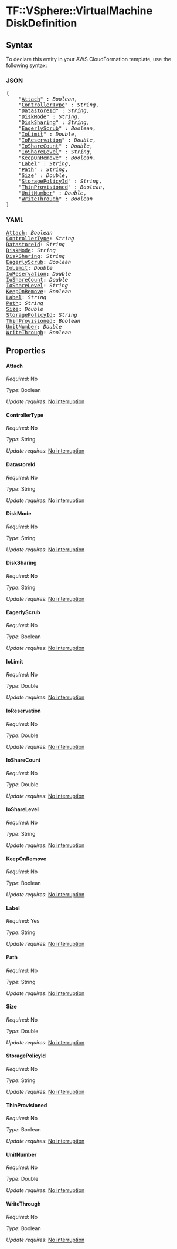 # TF::VSphere::VirtualMachine DiskDefinition

## Syntax

To declare this entity in your AWS CloudFormation template, use the following syntax:

### JSON

<pre>
{
    "<a href="#attach" title="Attach">Attach</a>" : <i>Boolean</i>,
    "<a href="#controllertype" title="ControllerType">ControllerType</a>" : <i>String</i>,
    "<a href="#datastoreid" title="DatastoreId">DatastoreId</a>" : <i>String</i>,
    "<a href="#diskmode" title="DiskMode">DiskMode</a>" : <i>String</i>,
    "<a href="#disksharing" title="DiskSharing">DiskSharing</a>" : <i>String</i>,
    "<a href="#eagerlyscrub" title="EagerlyScrub">EagerlyScrub</a>" : <i>Boolean</i>,
    "<a href="#iolimit" title="IoLimit">IoLimit</a>" : <i>Double</i>,
    "<a href="#ioreservation" title="IoReservation">IoReservation</a>" : <i>Double</i>,
    "<a href="#iosharecount" title="IoShareCount">IoShareCount</a>" : <i>Double</i>,
    "<a href="#iosharelevel" title="IoShareLevel">IoShareLevel</a>" : <i>String</i>,
    "<a href="#keeponremove" title="KeepOnRemove">KeepOnRemove</a>" : <i>Boolean</i>,
    "<a href="#label" title="Label">Label</a>" : <i>String</i>,
    "<a href="#path" title="Path">Path</a>" : <i>String</i>,
    "<a href="#size" title="Size">Size</a>" : <i>Double</i>,
    "<a href="#storagepolicyid" title="StoragePolicyId">StoragePolicyId</a>" : <i>String</i>,
    "<a href="#thinprovisioned" title="ThinProvisioned">ThinProvisioned</a>" : <i>Boolean</i>,
    "<a href="#unitnumber" title="UnitNumber">UnitNumber</a>" : <i>Double</i>,
    "<a href="#writethrough" title="WriteThrough">WriteThrough</a>" : <i>Boolean</i>
}
</pre>

### YAML

<pre>
<a href="#attach" title="Attach">Attach</a>: <i>Boolean</i>
<a href="#controllertype" title="ControllerType">ControllerType</a>: <i>String</i>
<a href="#datastoreid" title="DatastoreId">DatastoreId</a>: <i>String</i>
<a href="#diskmode" title="DiskMode">DiskMode</a>: <i>String</i>
<a href="#disksharing" title="DiskSharing">DiskSharing</a>: <i>String</i>
<a href="#eagerlyscrub" title="EagerlyScrub">EagerlyScrub</a>: <i>Boolean</i>
<a href="#iolimit" title="IoLimit">IoLimit</a>: <i>Double</i>
<a href="#ioreservation" title="IoReservation">IoReservation</a>: <i>Double</i>
<a href="#iosharecount" title="IoShareCount">IoShareCount</a>: <i>Double</i>
<a href="#iosharelevel" title="IoShareLevel">IoShareLevel</a>: <i>String</i>
<a href="#keeponremove" title="KeepOnRemove">KeepOnRemove</a>: <i>Boolean</i>
<a href="#label" title="Label">Label</a>: <i>String</i>
<a href="#path" title="Path">Path</a>: <i>String</i>
<a href="#size" title="Size">Size</a>: <i>Double</i>
<a href="#storagepolicyid" title="StoragePolicyId">StoragePolicyId</a>: <i>String</i>
<a href="#thinprovisioned" title="ThinProvisioned">ThinProvisioned</a>: <i>Boolean</i>
<a href="#unitnumber" title="UnitNumber">UnitNumber</a>: <i>Double</i>
<a href="#writethrough" title="WriteThrough">WriteThrough</a>: <i>Boolean</i>
</pre>

## Properties

#### Attach

_Required_: No

_Type_: Boolean

_Update requires_: [No interruption](https://docs.aws.amazon.com/AWSCloudFormation/latest/UserGuide/using-cfn-updating-stacks-update-behaviors.html#update-no-interrupt)

#### ControllerType

_Required_: No

_Type_: String

_Update requires_: [No interruption](https://docs.aws.amazon.com/AWSCloudFormation/latest/UserGuide/using-cfn-updating-stacks-update-behaviors.html#update-no-interrupt)

#### DatastoreId

_Required_: No

_Type_: String

_Update requires_: [No interruption](https://docs.aws.amazon.com/AWSCloudFormation/latest/UserGuide/using-cfn-updating-stacks-update-behaviors.html#update-no-interrupt)

#### DiskMode

_Required_: No

_Type_: String

_Update requires_: [No interruption](https://docs.aws.amazon.com/AWSCloudFormation/latest/UserGuide/using-cfn-updating-stacks-update-behaviors.html#update-no-interrupt)

#### DiskSharing

_Required_: No

_Type_: String

_Update requires_: [No interruption](https://docs.aws.amazon.com/AWSCloudFormation/latest/UserGuide/using-cfn-updating-stacks-update-behaviors.html#update-no-interrupt)

#### EagerlyScrub

_Required_: No

_Type_: Boolean

_Update requires_: [No interruption](https://docs.aws.amazon.com/AWSCloudFormation/latest/UserGuide/using-cfn-updating-stacks-update-behaviors.html#update-no-interrupt)

#### IoLimit

_Required_: No

_Type_: Double

_Update requires_: [No interruption](https://docs.aws.amazon.com/AWSCloudFormation/latest/UserGuide/using-cfn-updating-stacks-update-behaviors.html#update-no-interrupt)

#### IoReservation

_Required_: No

_Type_: Double

_Update requires_: [No interruption](https://docs.aws.amazon.com/AWSCloudFormation/latest/UserGuide/using-cfn-updating-stacks-update-behaviors.html#update-no-interrupt)

#### IoShareCount

_Required_: No

_Type_: Double

_Update requires_: [No interruption](https://docs.aws.amazon.com/AWSCloudFormation/latest/UserGuide/using-cfn-updating-stacks-update-behaviors.html#update-no-interrupt)

#### IoShareLevel

_Required_: No

_Type_: String

_Update requires_: [No interruption](https://docs.aws.amazon.com/AWSCloudFormation/latest/UserGuide/using-cfn-updating-stacks-update-behaviors.html#update-no-interrupt)

#### KeepOnRemove

_Required_: No

_Type_: Boolean

_Update requires_: [No interruption](https://docs.aws.amazon.com/AWSCloudFormation/latest/UserGuide/using-cfn-updating-stacks-update-behaviors.html#update-no-interrupt)

#### Label

_Required_: Yes

_Type_: String

_Update requires_: [No interruption](https://docs.aws.amazon.com/AWSCloudFormation/latest/UserGuide/using-cfn-updating-stacks-update-behaviors.html#update-no-interrupt)

#### Path

_Required_: No

_Type_: String

_Update requires_: [No interruption](https://docs.aws.amazon.com/AWSCloudFormation/latest/UserGuide/using-cfn-updating-stacks-update-behaviors.html#update-no-interrupt)

#### Size

_Required_: No

_Type_: Double

_Update requires_: [No interruption](https://docs.aws.amazon.com/AWSCloudFormation/latest/UserGuide/using-cfn-updating-stacks-update-behaviors.html#update-no-interrupt)

#### StoragePolicyId

_Required_: No

_Type_: String

_Update requires_: [No interruption](https://docs.aws.amazon.com/AWSCloudFormation/latest/UserGuide/using-cfn-updating-stacks-update-behaviors.html#update-no-interrupt)

#### ThinProvisioned

_Required_: No

_Type_: Boolean

_Update requires_: [No interruption](https://docs.aws.amazon.com/AWSCloudFormation/latest/UserGuide/using-cfn-updating-stacks-update-behaviors.html#update-no-interrupt)

#### UnitNumber

_Required_: No

_Type_: Double

_Update requires_: [No interruption](https://docs.aws.amazon.com/AWSCloudFormation/latest/UserGuide/using-cfn-updating-stacks-update-behaviors.html#update-no-interrupt)

#### WriteThrough

_Required_: No

_Type_: Boolean

_Update requires_: [No interruption](https://docs.aws.amazon.com/AWSCloudFormation/latest/UserGuide/using-cfn-updating-stacks-update-behaviors.html#update-no-interrupt)

